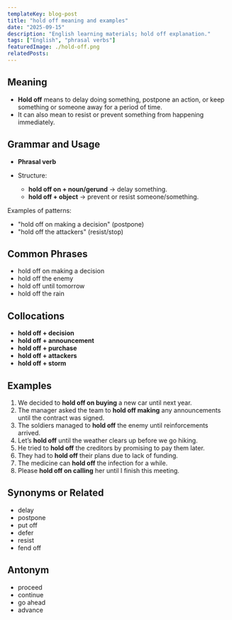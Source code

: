 ```yaml
---
templateKey: blog-post
title: "hold off meaning and examples"
date: "2025-09-15"
description: "English learning materials; hold off explanation."
tags: ["English", "phrasal verbs"]
featuredImage: ./hold-off.png
relatedPosts:
---
```


## Meaning

- **Hold off** means to delay doing something, postpone an action, or keep something or someone away for a period of time.
- It can also mean to resist or prevent something from happening immediately.

## Grammar and Usage

- **Phrasal verb**
- Structure:

  - **hold off on + noun/gerund** → delay something.
  - **hold off + object** → prevent or resist someone/something.

Examples of patterns:

- "hold off on making a decision" (postpone)
- "hold off the attackers" (resist/stop)

## Common Phrases

- hold off on making a decision
- hold off the enemy
- hold off until tomorrow
- hold off the rain

## Collocations

- **hold off + decision**
- **hold off + announcement**
- **hold off + purchase**
- **hold off + attackers**
- **hold off + storm**

## Examples

1. We decided to **hold off on buying** a new car until next year.
2. The manager asked the team to **hold off making** any announcements until the contract was signed.
3. The soldiers managed to **hold off** the enemy until reinforcements arrived.
4. Let’s **hold off** until the weather clears up before we go hiking.
5. He tried to **hold off** the creditors by promising to pay them later.
6. They had to **hold off** their plans due to lack of funding.
7. The medicine can **hold off** the infection for a while.
8. Please **hold off on calling** her until I finish this meeting.

## Synonyms or Related

- delay
- postpone
- put off
- defer
- resist
- fend off

## Antonym

- proceed
- continue
- go ahead
- advance
